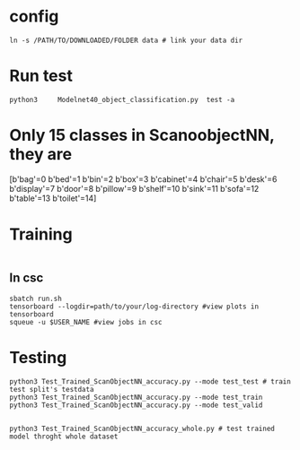 # config
```
ln -s /PATH/TO/DOWNLOADED/FOLDER data # link your data dir
```
# Run test

```
python3     Modelnet40_object_classification.py  test -a
```

# Only 15 classes in ScanoobjectNN, they are 
[b'bag'=0 b'bed'=1 b'bin'=2 b'box'=3 b'cabinet'=4 b'chair'=5 b'desk'=6 b'display'=7 b'door'=8 b'pillow'=9 b'shelf'=10 b'sink'=11 b'sofa'=12 b'table'=13 b'toilet'=14] 

# Training
```

```
## In csc
```
sbatch run.sh
tensorboard --logdir=path/to/your/log-directory #view plots in tensorboard
squeue -u $USER_NAME #view jobs in csc
``` 

# Testing
```
python3 Test_Trained_ScanObjectNN_accuracy.py --mode test_test # train test split's testdata
python3 Test_Trained_ScanObjectNN_accuracy.py --mode test_train
python3 Test_Trained_ScanObjectNN_accuracy.py --mode test_valid


python3 Test_Trained_ScanObjectNN_accuracy_whole.py # test trained model throght whole dataset

```